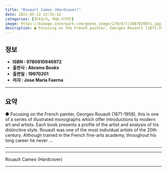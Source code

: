 ```yaml
---
title: "Rouault Cameo (Hardcover)"
date: 2021-05-12 15:55:12
categories: [외국도서, 예술-디자인]
image: https://bimage.interpark.com/goods_image/2/0/8/7/208702087s.jpg
description: ● Focusing on the French painter, Georges Rouault (1871-1958), this is one of a series of illustrated monographs which offer introductions to modern art and ar
---
```


## **정보**

- **ISBN : 9780810946972**
- **출판사 : Abrams Books**
- **출판일 : 19970201**
- **저자 : Jose Maria Faerna**

------



## **요약**

●  Focusing on the French painter, Georges Rouault (1871-1958), this is one of a series of illustrated monographs which offer introductions to modern art and artists. Each book presents a profile of the artist and analysis of his distinctive style. Rouault was one of the most individual artists of the 20th century. Although trained in the French fine-arts academy, throughout his long career he never ...

------



------


Rouault Cameo (Hardcover) 

------


